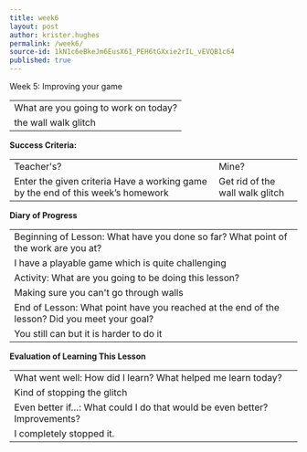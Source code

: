 ```yaml
---
title: week6
layout: post
author: krister.hughes
permalink: /week6/
source-id: 1kN1c6eBkeJm6EusX61_PEH6tGXxie2rIL_vEVQB1c64
published: true
---
```

Week 5: Improving your game

<table>
  <tr>
    <td>What are you going to work on today?</td>
  </tr>
  <tr>
    <td>the wall walk glitch</td>
  </tr>
</table>


**Success Criteria:**

<table>
  <tr>
    <td>Teacher's?</td>
    <td>Mine?</td>
  </tr>
  <tr>
    <td>Enter the given criteria
Have a working game by the end of this week’s homework
</td>
    <td>
Get rid of the wall walk glitch</td>
  </tr>
</table>


**Diary of Progress**

<table>
  <tr>
    <td>Beginning of Lesson: What have you done so far? What point of the work are you at?</td>
  </tr>
  <tr>
    <td>I have a playable game  which is quite challenging</td>
  </tr>
  <tr>
    <td>Activity:  What are you going to be doing this lesson? </td>
  </tr>
  <tr>
    <td>Making sure you can't go through walls</td>
  </tr>
  <tr>
    <td>End of Lesson: What point have you reached at the end of the lesson? Did you meet your goal? </td>
  </tr>
  <tr>
    <td>You still can but it is harder to do it</td>
  </tr>
</table>


**Evaluation of Learning This Lesson**

<table>
  <tr>
    <td>What went well: How did I learn? What helped me learn today? </td>
  </tr>
  <tr>
    <td>Kind of stopping the glitch</td>
  </tr>
  <tr>
    <td>Even better if…: What could I do that would be even better? Improvements? </td>
  </tr>
  <tr>
    <td>I completely stopped it.</td>
  </tr>
</table>


